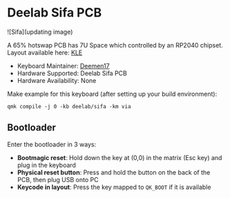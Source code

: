 # Deelab Sifa PCB

![Sifa](updating image)

A 65% hotswap PCB has 7U Space which controlled by an RP2040 chipset.
Layout available here: [KLE](http://www.keyboard-layout-editor.com/#/gists/2ddd09358f7353bb848a13b17710edf2) 

* Keyboard Maintainer: [Deemen17](https://github.com/Deemen17)
* Hardware Supported: Deelab Sifa PCB
* Hardware Availability: None

Make example for this keyboard (after setting up your build environment):

    qmk compile -j 0 -kb deelab/sifa -km via

## Bootloader

Enter the bootloader in 3 ways:

* **Bootmagic reset**: Hold down the key at (0,0) in the matrix (Esc key) and plug in the keyboard
* **Physical reset button**: Press and hold the button on the back of the PCB, then plug USB onto PC
* **Keycode in layout**: Press the key mapped to `QK_BOOT` if it is available